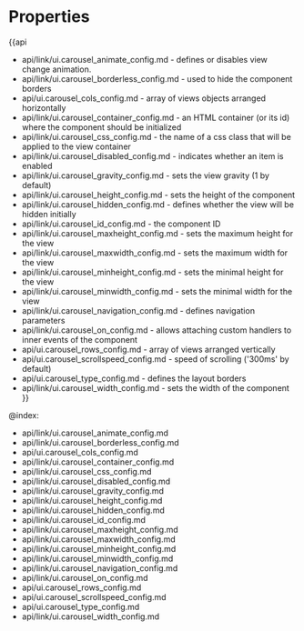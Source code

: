 Properties
==========

{{api
- api/link/ui.carousel_animate_config.md - defines or disables view change animation.
- api/link/ui.carousel_borderless_config.md - used to hide the component borders
- api/ui.carousel_cols_config.md - array of views objects arranged horizontally
- api/link/ui.carousel_container_config.md - an HTML container (or its id) where the component should be initialized
- api/link/ui.carousel_css_config.md - the name of a css class that will be applied to the view container
- api/link/ui.carousel_disabled_config.md - indicates whether an item is enabled
- api/link/ui.carousel_gravity_config.md - sets the view gravity (1 by default)
- api/link/ui.carousel_height_config.md - sets the height of the component
- api/link/ui.carousel_hidden_config.md - defines whether the view will be hidden initially
- api/link/ui.carousel_id_config.md - the component ID
- api/link/ui.carousel_maxheight_config.md - sets the maximum height for the view
- api/link/ui.carousel_maxwidth_config.md - sets the maximum width for the view
- api/link/ui.carousel_minheight_config.md - sets the minimal height for the view
- api/link/ui.carousel_minwidth_config.md - sets the minimal width for the view
- api/link/ui.carousel_navigation_config.md - defines navigation parameters
- api/link/ui.carousel_on_config.md - allows attaching custom handlers to inner events of the component
- api/ui.carousel_rows_config.md - array of views arranged vertically
- api/ui.carousel_scrollspeed_config.md - speed of scrolling ('300ms' by default)
- api/ui.carousel_type_config.md - defines the layout borders
- api/link/ui.carousel_width_config.md - sets the width of the component
}}

@index:
- api/link/ui.carousel_animate_config.md
- api/link/ui.carousel_borderless_config.md
- api/ui.carousel_cols_config.md
- api/link/ui.carousel_container_config.md
- api/link/ui.carousel_css_config.md
- api/link/ui.carousel_disabled_config.md
- api/link/ui.carousel_gravity_config.md
- api/link/ui.carousel_height_config.md
- api/link/ui.carousel_hidden_config.md
- api/link/ui.carousel_id_config.md
- api/link/ui.carousel_maxheight_config.md
- api/link/ui.carousel_maxwidth_config.md
- api/link/ui.carousel_minheight_config.md
- api/link/ui.carousel_minwidth_config.md
- api/link/ui.carousel_navigation_config.md
- api/link/ui.carousel_on_config.md
- api/ui.carousel_rows_config.md
- api/ui.carousel_scrollspeed_config.md
- api/ui.carousel_type_config.md
- api/link/ui.carousel_width_config.md

